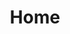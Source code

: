 ---
layout: home
title: Home
show_modal: true
profile_image: https://res.cloudinary.com/dktzt7yn1/image/upload/v1741373385/4A433223-994E-41B6-B4F7-50EB26DF0C28_cvbtmp.jpg
welcome_text: Welcome
intro_text: មិនទាន់រកខ្លួនឯងឃើញនៅឡើយទេ
---